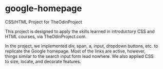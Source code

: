 # google-homepage
CSS/HTML Project for TheOdinProject 

This project is designed to apply the skills learned in introductory CSS and HTML courses, via TheOdinProject.com. 

In the project, we implemented div, span, a, input, dropdown buttons, etc. to replicate the Google homepage. Most of the links are active, however, things similar to the search input form lead nowhere. We also applied CSS to size, locate, and decorate features.
